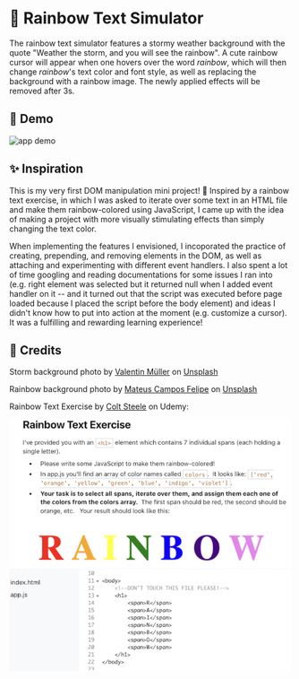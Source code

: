 # 🌈 Rainbow Text Simulator 


The rainbow text simulator features a stormy weather background with the quote "Weather the storm, and you will see the rainbow". A cute rainbow cursor will appear when one hovers over the word *rainbow*, which will then change *rainbow*'s text color and font style, as well as replacing the background with a rainbow image. The newly applied effects will be removed after 3s.


## 🎉 Demo 

![app demo](Assets/rainbow-demo.gif)


## ✨ Inspiration

This is my very first DOM manipulation mini project! 🌈 Inspired by a rainbow text exercise, in which I was asked to iterate over some text in an HTML file and make them rainbow-colored using JavaScript, I came up with the idea of making a project with more visually stimulating effects than simply changing the text color. 

When implementing the features I envisioned, I incoporated the practice of creating, prepending, and removing elements in the DOM, as well as attaching and experimenting with different event handlers. I also spent a lot of time googling and reading documentations for some issues I ran into (e.g. right element was selected but it returned null when I added event handler on it -- and it turned out that the script was executed before page loaded because I placed the script before the body element) and ideas I didn't know how to put into action at the moment (e.g. customize a cursor). It was a fulfilling and rewarding learning experience!


## 👏 Credits

Storm background photo by <a href="https://unsplash.com/@wackeltin_meem?utm_source=unsplash&utm_medium=referral&utm_content=creditCopyText">Valentin Müller</a> on <a href="https://unsplash.com/s/photos/storm?utm_source=unsplash&utm_medium=referral&utm_content=creditCopyText">Unsplash</a>

Rainbow background photo by <a href="https://unsplash.com/@matcfelipe?utm_source=unsplash&utm_medium=referral&utm_content=creditCopyText">Mateus Campos Felipe</a> on <a href="https://unsplash.com/s/photos/rainbow?utm_source=unsplash&utm_medium=referral&utm_content=creditCopyText">Unsplash</a>

Rainbow Text Exercise by <a href="https://www.udemy.com/user/coltsteele/">Colt Steele</a> on Udemy:

![exercise](Assets/rainbow-text-exercise.png)
